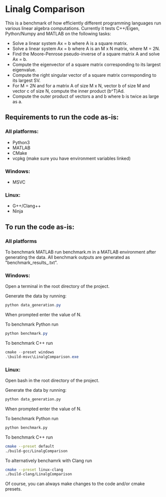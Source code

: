 # Linalg Comparison

This is a benchmark of how efficiently different programming languages run various linear algebra computations. Currently it tests C++/Eigen, Python/Numpy and MATLAB on the following tasks:
- Solve a linear system Ax = b where A is a square matrix.
- Solve a linear system Ax = b where A is an M x N matrix, where M = 2N.
- Find the Moore-Penrose pseudo-inverse of a square matrix A and solve Ax = b.
- Compute the eigenvector of a square matrix corresponding to its largest eigenvalue.
- Compute the right singular vector of a square matrix corresponding to its largest SV.
- For M = 2N and for a matrix A of size M x N, vector b of size M and vector c of size N, compute the inner product (b^T)Ad.
- Compute the outer product of vectors a and b where b is twice as large as a.

## Requirements to run the code as-is:
### All platforms:
- Python3
- MATLAB
- CMake
- vcpkg (make sure you have environment variables linked)

### Windows:
- MSVC

### Linux:
- G++/Clang++
- Ninja

## To run the code as-is:
### All platforms

To benchmark MATLAB run benchmark.m in a MATLAB environment after generating the data.
All benchmark outputs are generated as "benchmark_results_<language>.txt".

### Windows:

Open a terminal in the root directory of the project.

Generate the data by running:
```Powershell
python data_generation.py
```
When prompted enter the value of N.

To benchmark Python run
```Powershell
python benchmark.py
```

To benchmark C++ run
```Powershell
cmake --preset windows
.\build-msvc\LinalgComparison.exe
```

### Linux:
Open bash in the root directory of the project.

Generate the data by running:
```Bash
python data_generation.py
```
When prompted enter the value of N.

To benchmark Python run
```Bash
python benchmark.py
```

To benchmark C++ run
```Bash
cmake --preset default
./build-gcc/LinalgComparison
```

To alternatively benchamrk with Clang run
```Bash
cmake --preset linux-clang
./build-clang/LinalgComparison
```

Of course, you can always make changes to the code and/or cmake presets.
